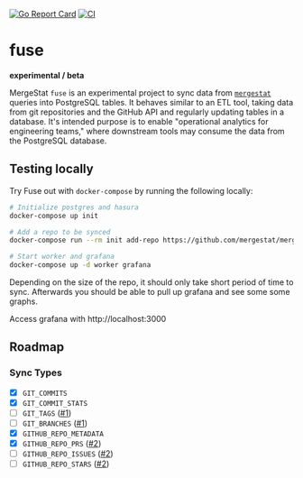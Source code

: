 [![Go Report Card](https://goreportcard.com/badge/github.com/mergestat/fuse)](https://goreportcard.com/report/github.com/mergestat/fuse)
[![CI](https://github.com/mergestat/fuse/actions/workflows/ci.yaml/badge.svg)](https://github.com/mergestat/fuse/actions/workflows/ci.yaml)

# fuse

**experimental / beta**

MergeStat `fuse` is an experimental project to sync data from [`mergestat`](https://github.com/mergestat/mergestat) queries into PostgreSQL tables.
It behaves similar to an ETL tool, taking data from git repositories and the GitHub API and regularly updating tables in a database.
It's intended purpose is to enable "operational analytics for engineering teams," where downstream tools may consume the data from the PostgreSQL database.

## Testing locally

Try Fuse out with `docker-compose` by running the following locally:

```sh
# Initialize postgres and hasura
docker-compose up init

# Add a repo to be synced
docker-compose run --rm init add-repo https://github.com/mergestat/mergestat

# Start worker and grafana
docker-compose up -d worker grafana
```

Depending on the size of the repo, it should only take short period of time to sync.
Afterwards you should be able to pull up grafana and see some some graphs.

Access grafana with http://localhost:3000

## Roadmap

### Sync Types

- [x] `GIT_COMMITS`
- [x] `GIT_COMMIT_STATS`
- [ ] `GIT_TAGS` ([#1](https://github.com/mergestat/fuse/issues/1))
- [ ] `GIT_BRANCHES` ([#1](https://github.com/mergestat/fuse/issues/1))
- [x] `GITHUB_REPO_METADATA`
- [X] `GITHUB_REPO_PRS` ([#2](https://github.com/mergestat/fuse/issues/2))
- [ ] `GITHUB_REPO_ISSUES` ([#2](https://github.com/mergestat/fuse/issues/2))
- [ ] `GITHUB_REPO_STARS` ([#2](https://github.com/mergestat/fuse/issues/2))
